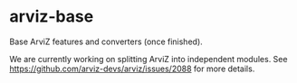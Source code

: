 # arviz-base

Base ArviZ features and converters (once finished).

We are currently working on splitting ArviZ into independent modules.
See https://github.com/arviz-devs/arviz/issues/2088 for more details.

